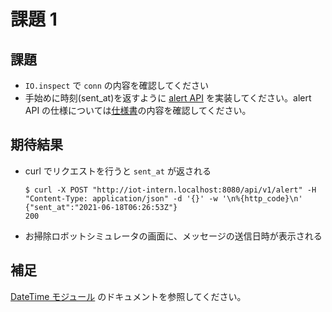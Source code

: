 # 課題 1

## 課題

- `IO.inspect` で `conn` の内容を確認してください
- 手始めに時刻(sent_at)を返すように [alert API](https://github.com/access-company/IoTIntern/blob/apidoc/web/controller/alert.ex) を実装してください。alert API の仕様については[仕様書](https://github.com/access-company/IoTIntern/blob/apidoc/doc/api.apib)の内容を確認してください。

## 期待結果

- curl でリクエストを行うと `sent_at` が返される

  ```shell
  $ curl -X POST "http://iot-intern.localhost:8080/api/v1/alert" -H "Content-Type: application/json" -d '{}' -w '\n%{http_code}\n'
  {"sent_at":"2021-06-18T06:26:53Z"}
  200
  ```

- お掃除ロボットシミュレータの画面に、メッセージの送信日時が表示される

## 補足

[DateTime モジュール](https://hexdocs.pm/elixir/1.9.4/DateTime.html) のドキュメントを参照してください。
